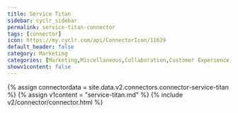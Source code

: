 ```yaml
---
title: Service Titan
sidebar: cyclr_sidebar
permalink: service-titan-connector
tags: [connector]
icon: https://my.cyclr.com/api/ConnectorIcon/11629
default_header: false
category: Marketing
categories: [Marketing,Miscellaneous,Collaboration,Customer Experience,Sales]
showv1content: false
---
```

{% assign connectordata = site.data.v2.connectors.connector-service-titan %}
{% assign v1content = "service-titan.md" %}
{% include v2/connector/connector.html %}	